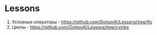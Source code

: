 # Lessons
1) Условные операторы - https://github.com/DolgovK/Lessons/tree/Ifs
2) Циклы - https://github.com/DolgovK/Lessons/tree/cycles
